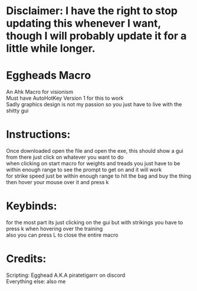 # Disclaimer: I have the right to stop updating this whenever I want, though I will probably update it for a little while longer.<br />
# Eggheads Macro<br />
An Ahk Macro for visionism<br />
Must have AutoHotKey Version 1 for this to work<br />
Sadly graphics design is not my passion so you just have to live with the shitty gui<br />

# Instructions:<br />
 Once downloaded open the file and open the exe, this should show a gui from there just click on whatever you want to do<br />
 when clicking on start macro for weights and treads you just have to be within enough range to see the prompt to get on and it will work<br />
 for strike speed just be within enough range to hit the bag and buy the thing then hover your mouse over it and press k<br />

# Keybinds:<br />
 for the most part its just clicking on the gui but with strikings you have to press k when hovering over the training<br />
 also you can press L to close the entire macro<br />

# Credits:<br />
 Scripting: Egghead A.K.A piratetigarrr on discord<br />
 Everything else: also me<br />
